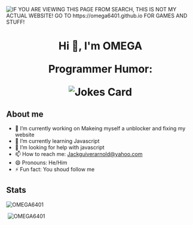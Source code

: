 <img alt="IF YOU ARE VIEWING THIS PAGE FROM SEARCH, THIS IS NOT MY ACTUAL WEBSITE! GO TO https://omega6401.github.io FOR GAMES AND STUFF!" src="https://readme-typing-svg.herokuapp.com?vCenter=true&lines=Hello!+I+am+OMEGA!;HTML+Coder;JavaScript+Game+maker;">

<h1 align="center">Hi 👋, I'm OMEGA

  Programmer Humor:

  <img src="https://readme-jokes.vercel.app/api" alt="Jokes Card" />
<h2>About me</h2>


- 🔭 I’m currently working on Makeing myself a unblocker and fixing my website
- 🌱 I’m currently learning Javascript
- 🤔 I’m looking for help with javascript
- 📫 How to reach me: Jackguiverarnold@yahoo.com
- 😄 Pronouns: He/Him
- ⚡ Fun fact: You shoud follow me



<h2 align="left">Stats</h2>

<p><img  src="https://github-readme-stats.vercel.app/api/top-langs?username=OMEGA6401&show_icons=true&theme=dark&locale=en&langs_count=10&layout=compact" alt="OMEGA6401" /></p>
<p>&nbsp;<img src="https://github-readme-stats.vercel.app/api?username=OMEGA6401&show_icons=true&theme=dark&locale=en" alt="OMEGA6401" /></p>

